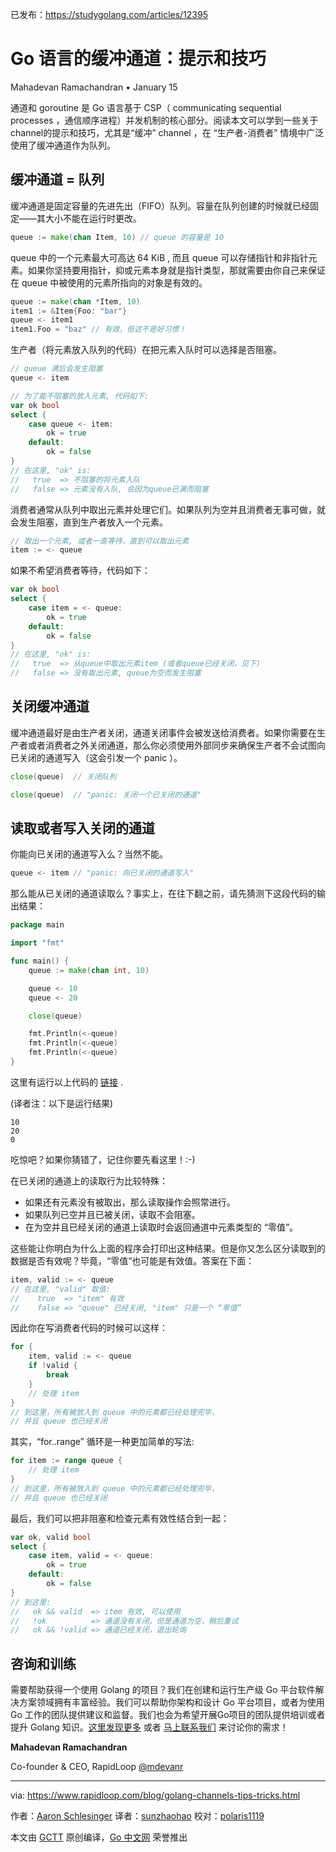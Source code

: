 已发布：https://studygolang.com/articles/12395

# Go 语言的缓冲通道：提示和技巧

​Mahadevan Ramachandran • January 15

通道和 goroutine 是 Go 语言基于 CSP（ communicating sequential processes ，通信顺序进程）并发机制的核心部分。阅读本文可以学到一些关于channel的提示和技巧，尤其是“缓冲” channel ，在 “生产者-消费者” 情境中广泛使用了缓冲通道作为队列。

## 缓冲通道 = 队列

缓冲通道是固定容量的先进先出（FIFO）队列。容量在队列创建的时候就已经固定——其大小不能在运行时更改。

```go
queue := make(chan Item, 10) // queue 的容量是 10
```

queue 中的一个元素最大可高达 64 KiB ,  而且 queue 可以存储指针和非指针元素。如果你坚持要用指针，抑或元素本身就是指针类型，那就需要由你自己来保证在 queue 中被使用的元素所指向的对象是有效的。

```go
queue := make(chan *Item, 10)
item1 := &Item{Foo: "bar"}
queue <- item1
item1.Foo = "baz" // 有效，但这不是好习惯！
```

生产者（将元素放入队列的代码）在把元素入队时可以选择是否阻塞。

```go
// queue 满后会发生阻塞
queue <- item

// 为了能不阻塞的放入元素, 代码如下:
var ok bool
select {
    case queue <- item:
        ok = true
    default:
        ok = false
}
// 在这里, "ok" is:
//   true  => 不阻塞的将元素入队
//   false => 元素没有入队, 会因为queue已满而阻塞
```

消费者通常从队列中取出元素并处理它们。如果队列为空并且消费者无事可做，就会发生阻塞，直到生产者放入一个元素。

```go
// 取出一个元素, 或者一直等待，直到可以取出元素
item := <- queue
```

如果不希望消费者等待，代码如下：

```go
var ok bool
select {
    case item = <- queue:
        ok = true
    default:
        ok = false
}
// 在这里, "ok" is:
//   true  => 从queue中取出元素item (或者queue已经关闭，见下)
//   false => 没有取出元素, queue为空而发生阻塞
```

## 关闭缓冲通道

缓冲通道最好是由生产者关闭，通道关闭事件会被发送给消费者。如果你需要在生产者或者消费者之外关闭通道，那么你必须使用外部同步来确保生产者不会试图向已关闭的通道写入（这会引发一个 panic ）。

```go
close(queue)  // 关闭队列

close(queue)  // "panic: 关闭一个已关闭的通道"
```

## 读取或者写入关闭的通道

你能向已关闭的通道写入么？当然不能。

```go
queue <- item // "panic: 向已关闭的通道写入"
```

那么能从已关闭的通道读取么？事实上，在往下翻之前，请先猜测下这段代码的输出结果：

```go
package main

import "fmt"

func main() {
    queue := make(chan int, 10)

    queue <- 10
    queue <- 20

    close(queue)

    fmt.Println(<-queue)
    fmt.Println(<-queue)
    fmt.Println(<-queue)
}
```

这里有运行以上代码的 [链接](https://play.golang.org/p/ot87ro27tFk) .

(译者注：以下是运行结果)

```
10
20
0
```

吃惊吧？如果你猜错了，记住你要先看这里！:-)

在已关闭的通道上的读取行为比较特殊：

- 如果还有元素没有被取出，那么读取操作会照常进行。
- 如果队列已空并且已被关闭，读取不会阻塞。
- 在为空并且已经关闭的通道上读取时会返回通道中元素类型的 “零值”。

这些能让你明白为什么上面的程序会打印出这种结果。但是你又怎么区分读取到的数据是否有效呢？毕竟，“零值”也可能是有效值。答案在下面：

```go
item, valid := <- queue
// 在这里, "valid" 取值:
//    true  => "item" 有效
//    false => "queue" 已经关闭, "item" 只是一个 “零值”
```

因此你在写消费者代码的时候可以这样：

```go
for {
    item, valid := <- queue
    if !valid {
        break
    }
    // 处理 item
}
// 到这里，所有被放入到 queue 中的元素都已经处理完毕，
// 并且 queue 也已经关闭
```

其实，“for..range” 循环是一种更加简单的写法:

```go
for item := range queue {
    // 处理 item
}
// 到这里，所有被放入到 queue 中的元素都已经处理完毕，
// 并且 queue 也已经关闭
```

最后，我们可以把非阻塞和检查元素有效性结合到一起：

```go
var ok, valid bool
select {
    case item, valid = <- queue:
        ok = true
    default:
        ok = false
}
// 到这里:
//   ok && valid  => item 有效, 可以使用
//   !ok          => 通道没有关闭，但是通道为空，稍后重试
//   ok && !valid => 通道已经关闭，退出轮询
```

## 咨询和训练

需要帮助获得一个使用 Golang 的项目？我们在创建和运行生产级 Go 平台软件解决方案领域拥有丰富经验。我们可以帮助你架构和设计 Go 平台项目，或者为使用 Go 工作的团队提供建议和监督。我们也会为希望开展Go项目的团队提供培训或者提升 Golang 知识。[这里发现更多](https://www.rapidloop.com/training) 或者 [马上联系我们](https://www.rapidloop.com/contact) 来讨论你的需求！

**Mahadevan Ramachandran**

Co-founder & CEO, RapidLoop
[@mdevanr](https://twitter.com/mdevanr)

---

via: https://www.rapidloop.com/blog/golang-channels-tips-tricks.html

作者：[Aaron Schlesinger](https://medium.com/@arschles)
译者：[sunzhaohao](https://github.com/sunzhaohao)
校对：[polaris1119](https://github.com/polaris1119)

本文由 [GCTT](https://github.com/studygolang/GCTT) 原创编译，[Go 中文网](https://studygolang.com/) 荣誉推出

